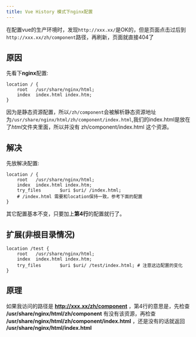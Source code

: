 ```yaml
---
title: Vue History 模式下nginx配置
---
```

在配置vue的生产环境时，发现`http://xxx.xx/`是OK的，但是页面点击过后到`http://xxx.xx/zh/component`路径，再刷新，页面就直接404了

## 原因
先看下**nginx**配置:
```nginx
location / {
    root   /usr/share/nginx/html;
    index  index.html index.htm;
}
```
因为是静态资源配置，所以`/zh/component`会被解析静态资源地址为`/usr/share/nginx/html/zh/component/index.html`,我们的index.html是放在了*html*文件夹里面，所以并没有 zh/component/index.html 这个资源。
## 解决
先放解决配置:
```nginx {4}
location / {
    root   /usr/share/nginx/html;
    index  index.html index.htm;
    try_files       $uri $uri/ /index.html;
    # /index.html 需要和location保持一致，参考下面的配置
}
```
其它配置基本不变，只要加上**第4行**的配置就行了。

## 扩展(非根目录情况)
```nginx {4}
location /test {
    root   /usr/share/nginx/html;
    index  index.html index.htm;
    try_files       $uri $uri/ /test/index.html; # 注意这边配置的变化
}
```
## 原理
如果我访问的路径是 **http://xxx.xx/zh/component** ，第4行的意思是，先检查 **/usr/share/nginx/html/zh/component** 有没有该资源，再检查 **/usr/share/nginx/html/zh/component/index.html** ，还是没有的话就返回 **/usr/share/nginx/html/index.html**